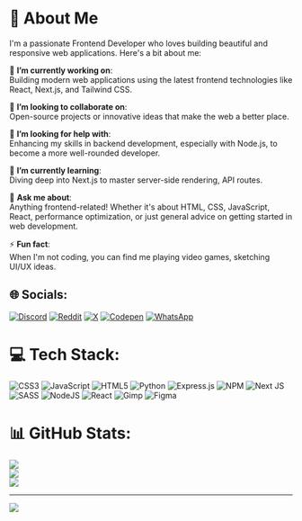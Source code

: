 # 👋 About Me

I'm a passionate Frontend Developer who loves building beautiful and responsive web applications. Here's a bit about me:

🔭 **I’m currently working on**:  
Building modern web applications using the latest frontend technologies like React, Next.js, and Tailwind CSS.

👯 **I’m looking to collaborate on**:  
Open-source projects or innovative ideas that make the web a better place.

🤝 **I’m looking for help with**:  
Enhancing my skills in backend development, especially with Node.js, to become a more well-rounded developer.

🌱 **I’m currently learning**:  
Diving deep into Next.js to master server-side rendering, API routes.

💬 **Ask me about**:  
Anything frontend-related! Whether it's about HTML, CSS, JavaScript, React, performance optimization, or just general advice on getting started in web development.

⚡ **Fun fact**:  
When I'm not coding, you can find me playing video games, sketching UI/UX ideas.


## 🌐 Socials:
[![Discord](https://img.shields.io/badge/Discord-%237289DA.svg?logo=discord&logoColor=white)](https://discord.gg/frtook) [![Reddit](https://img.shields.io/badge/Reddit-%23FF4500.svg?logo=Reddit&logoColor=white)](https://reddit.com/user/frtook) [![X](https://img.shields.io/badge/X-black.svg?logo=X&logoColor=white)](https://x.com/frtook) [![Codepen](https://img.shields.io/badge/Codepen-000000?style=for-the-badge&logo=codepen&logoColor=white)](https://codepen.io/frtook) [![WhatsApp](https://img.shields.io/badge/WhatsApp-25D366?logo=whatsapp&logoColor=white)](https://wa.me/qr/EFR2U3RB47JCN1)

# 💻 Tech Stack:
![CSS3](https://img.shields.io/badge/css3-%231572B6.svg?style=for-the-badge&logo=css3&logoColor=white) ![JavaScript](https://img.shields.io/badge/javascript-%23323330.svg?style=for-the-badge&logo=javascript&logoColor=%23F7DF1E) ![HTML5](https://img.shields.io/badge/html5-%23E34F26.svg?style=for-the-badge&logo=html5&logoColor=white) ![Python](https://img.shields.io/badge/python-3670A0?style=for-the-badge&logo=python&logoColor=ffdd54) ![Express.js](https://img.shields.io/badge/express.js-%23404d59.svg?style=for-the-badge&logo=express&logoColor=%2361DAFB) ![NPM](https://img.shields.io/badge/NPM-%23CB3837.svg?style=for-the-badge&logo=npm&logoColor=white) ![Next JS](https://img.shields.io/badge/Next-black?style=for-the-badge&logo=next.js&logoColor=white) ![SASS](https://img.shields.io/badge/SASS-hotpink.svg?style=for-the-badge&logo=SASS&logoColor=white) ![NodeJS](https://img.shields.io/badge/node.js-6DA55F?style=for-the-badge&logo=node.js&logoColor=white) ![React](https://img.shields.io/badge/react-%2320232a.svg?style=for-the-badge&logo=react&logoColor=%2361DAFB) ![Gimp](https://img.shields.io/badge/Gimp-657D8B?style=for-the-badge&logo=gimp&logoColor=FFFFFF) ![Figma](https://img.shields.io/badge/figma-%23F24E1E.svg?style=for-the-badge&logo=figma&logoColor=white)
# 📊 GitHub Stats:
![](https://github-readme-stats.vercel.app/api?username=frtook&theme=dark&hide_border=false&include_all_commits=false&count_private=false)<br/>
![](https://github-readme-streak-stats.herokuapp.com/?user=frtook&theme=dark&hide_border=false)<br/>
![](https://github-readme-stats.vercel.app/api/top-langs/?username=frtook&theme=dark&hide_border=false&include_all_commits=false&count_private=false&layout=compact)

---
[![](https://visitcount.itsvg.in/api?id=frtook&icon=0&color=0)](https://visitcount.itsvg.in)

<!-- Proudly created with GPRM ( https://gprm.itsvg.in ) -->
